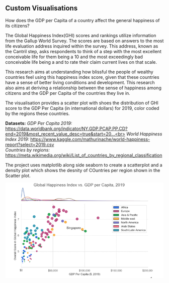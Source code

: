 ## Custom Visualisations

How does the GDP per Capita of a country affect the general happiness of its citizens?

The Global Happiness Index(GHI) scores and rankings utilize information from the Gallup World Survey. The scores are based on answers to the most life evaluation address inquired within the survey. This address, known as the Cantril step, asks respondents to think of a step with the most excellent conceivable life for them being a 10 and the most exceedingly bad conceivable life being a and to rate their claim current lives on that scale.

This research aims at understanding how blissful the people of wealthy countries feel using this happiness index score, given that these countries have a sense of better living conditions and development. This research also aims at deriving a relationship between the sense of happiness among citizens and the GDP per Capita of the countries they live in.

The visualisation provides a scatter plot with shoes the distribution of GHI score to the GDP Per Capita (in international dollars) for 2019, color coded by the regions these countries.

**Datasets:**
*GDP Per Capita 2019:*
https://data.worldbank.org/indicator/NY.GDP.PCAP.PP.CD?end=2019&most_recent_value_desc=true&start=20...<br>
*World Happiness Index 2019:*
https://www.kaggle.com/mathurinache/world-happiness-report?select=2019.csv<br>
*Countries by regions:*
https://meta.wikimedia.org/wiki/List_of_countries_by_regional_classification<br>

The project uses matplotlib along side seaborn to create a scatterplot and a density plot which shows the desnity of COuntries per region shown in the Scatter plot.

![Custom Visual](/Output.png)

